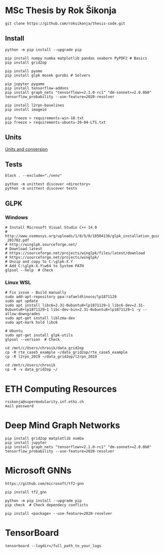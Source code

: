 # MSc Thesis by Rok Šikonja

    git clone https://github.com/roksikonja/thesis-code.git

## Install
    
    python -m pip install --upgrade pip
    
    pip install numpy numba matplotlib pandas seaborn PyPDF2 # Basics     
    pip install grid2op

    pip install pyomo
    pip install glpk mosek gurobi # Solvers
    
    pip jupyter pygame
    pip install tensorflow-addons
    pip install graph_nets "tensorflow>=2.1.0-rc1" "dm-sonnet>=2.0.0b0" tensorflow_probability --use-feature=2020-resolver
    
    pip install l2rpn-baselines
    pip install imageio
        
    pip freeze > requirements-win-10.txt
    pip freeze > requirements-ubuntu-20-04-LTS.txt

    
## Units

[Units and conversion](https://pandapower.readthedocs.io/en/v2.2.2/elements/line.html)


## Tests
    black . --exclude="./venv"
    
    python -m unittest discover <directory>
    python -m unittest discover tests
    
## GLPK

### Windows
    
    # Install Microsoft Visual Studio C++ 14.0
    # http://www.osemosys.org/uploads/1/8/5/0/18504136/glpk_installation_guide_for_windows10_-_201702.pdf
    # http://winglpk.sourceforge.net/
    # Download latest 
    # https://sourceforge.net/projects/winglpk/files/latest/download
    # https://sourceforge.net/projects/winglpk/
    # Unzip and copy to C:\glpk-X.Y
    # Add C:\glpk-X.Y\w64 to System PATH
    glpsol --help  # Check
   
    
### Linux WSL
    
    # Fix issue - Build manually
    sudo add-apt-repository ppa:rafaeldtinoco/lp1871129
    sudo apt update
    sudo apt install libc6=2.31-0ubuntu8+lp1871129~1 libc6-dev=2.31-0ubuntu8+lp1871129~1 libc-dev-bin=2.31-0ubuntu8+lp1871129~1 -y --allow-downgrades
    sudo apt-get install liblzma-dev
    sudo apt-mark hold libc6
    
    # Ubuntu
    sudo apt-get install glpk-utils
    glpsol --version  # Check
   
    cd /mnt/c/Users/chrosik/data_grid2op
    cp -R rte_case5_example ~/data_grid2op/rte_case5_example
    cp -R l2rpn_2019 ~/data_grid2op/l2rpn_2019
   
    cd /mnt/c/Users/chrosik
    cp -R -v data_grid2op ~/
   
# ETH Computing Resources

    rsikonja@supermodularity.inf.ethz.ch
    mail password
    
# Deep Mind Graph Networks

    pip install grid2op matplotlib numba
    pip install jupyter
    pip install graph_nets "tensorflow>=2.1.0-rc1" "dm-sonnet>=2.0.0b0" tensorflow_probability --use-feature=2020-resolver


# Microsoft GNNs

    https://github.com/microsoft/tf2-gnn

    pip install tf2_gnn
    
    python -m pip install --upgrade pip
    pip check  # Check dependecy conflicts
    
    pip install <package> --use-feature=2020-resolver
    
# TensorBoard

    tensorboard --logdir=/full_path_to_your_logs
    